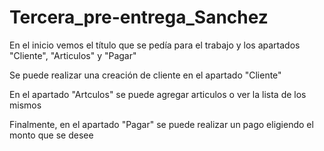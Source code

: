 # Tercera_pre-entrega_Sanchez

En el inicio vemos el título que se pedía para el trabajo y los apartados "Cliente", "Articulos" y "Pagar"

Se puede realizar una creación de cliente en el apartado "Cliente"

En el apartado "Artculos" se puede agregar articulos o ver la lista de los mismos

Finalmente, en el apartado "Pagar" se puede realizar un pago eligiendo el monto que se desee